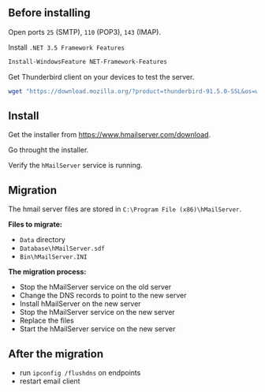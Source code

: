 ## Before installing
Open ports `25` (SMTP), `110` (POP3), `143` (IMAP).

Install `.NET 3.5 Framework Features`
```powershell
Install-WindowsFeature NET-Framework-Features
```

Get Thunderbird client on your devices to test the server.
```powershell
wget "https://download.mozilla.org/?product=thunderbird-91.5.0-SSL&os=win64&lang=en-US" -OutFile $env:temp\thunderbird.exe; "$env:temp\thunderbird.exe" | powershell
```

## Install
Get the installer from https://www.hmailserver.com/download.

Go throught the installer.

Verify the `hMailServer` service is running.

## Migration
The hmail server files are stored in `C:\Program File (x86)\hMailServer`.

**Files to migrate:**
- `Data` directory
- `Database\hMailServer.sdf`
- `Bin\hMailServer.INI`

**The migration process:**
- Stop the hMailServer service on the old server
- Change the DNS records to point to the new server
- Install hMailServer on the new server
- Stop the hMailServer service on the new server
- Replace the files
- Start the hMailServer service on the new server

## After the migration
- run `ipconfig /flushdns` on endpoints
- restart email client
